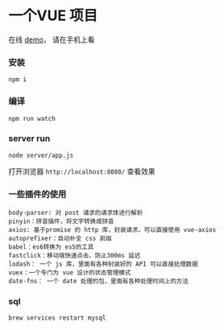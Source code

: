# 一个VUE 项目

在线 [demo](http://7xj5et.com1.z0.glb.clouddn.com/shop/shop.html)， 请在手机上看

### 安装

```
npm i
```

### 编译

```
npm run watch
```

### server run

```
node server/app.js
```
打开浏览器 `http://localhost:8080/` 查看效果

### 一些插件的使用

```
body-parser: 对 post 请求的请求体进行解析
pinyin：拼音插件，将文字转换成拼音
axios: 基于promise 的 http 库，封装请求，可以直接使用 vue-axios
autoprefixer：自动补全 css 前缀
babel：es6转换为 es5的工具
fastclick：移动端快速点击，防止300ms 延迟
lodash： 一个 js 库，里面有各种封装好的 API 可以直接处理数据
vuex：一个专门为 vue 设计的状态管理模式
date-fns： 一个 date 处理的包，里面有各种处理时间上的方法
```

### sql

```
brew services restart mysql
```

